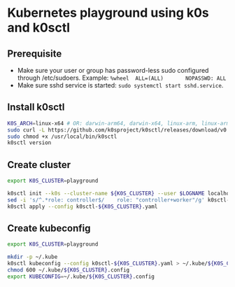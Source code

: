 # Kubernetes playground using k0s and k0sctl

## Prerequisite

- Make sure your user or group has password-less sudo configured through /etc/sudoers. Example: `%wheel  ALL=(ALL)       NOPASSWD: ALL`
- Make sure sshd service is started: `sudo systemctl start sshd.service`.

## Install k0sctl

```bash
K0S_ARCH=linux-x64 # OR: darwin-arm64, darwin-x64, linux-arm, linux-arm64
sudo curl -L https://github.com/k0sproject/k0sctl/releases/download/v0.13.0/k0sctl-$K0S_ARCH -o /usr/local/bin/k0sctl
sudo chmod +x /usr/local/bin/k0sctl
k0sctl version
```

## Create cluster

```bash
export K0S_CLUSTER=playground

k0sctl init --k0s --cluster-name ${K0S_CLUSTER} --user $LOGNAME localhost > k0sctl-${K0S_CLUSTER}.yaml
sed -i 's/^.*role: controller$/    role: "controller+worker"/g' k0sctl-${K0S_CLUSTER}.yaml
k0sctl apply --config k0sctl-${K0S_CLUSTER}.yaml
```

## Create kubeconfig

```bash
export K0S_CLUSTER=playground

mkdir -p ~/.kube
k0sctl kubeconfig --config k0sctl-${K0S_CLUSTER}.yaml > ~/.kube/${K0S_CLUSTER}.config
chmod 600 ~/.kube/${K0S_CLUSTER}.config
export KUBECONFIG=~/.kube/${K0S_CLUSTER}.config
```
